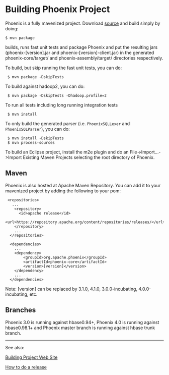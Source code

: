# Building Phoenix Project

Phoenix is a fully mavenized project. Download [source](source.html) and build simply by doing:

```
$ mvn package
```
builds, runs fast unit tests and package Phoenix and put the resulting jars (phoenix-[version].jar and phoenix-[version]-client.jar) in the generated phoenix-core/target/ and phoenix-assembly/target/ directories respectively.


To build, but skip running the fast unit tests, you can do:

```
 $ mvn package -DskipTests
```

To build against hadoop2, you can do:

```
 $ mvn package -DskipTests -Dhadoop.profile=2
```

To run all tests including long running integration tests

```
 $ mvn install
```

To only build the generated parser (i.e. <code>PhoenixSQLLexer</code> and <code>PhoenixSQLParser</code>), you can do:

```
 $ mvn install -DskipTests
 $ mvn process-sources
```

To build an Eclipse project, install the m2e plugin and do an File->Import...->Import Existing Maven Projects selecting the root directory of Phoenix.

## Maven ##

Phoenix is also hosted at Apache Maven Repository. You can add it to your mavenized project by adding the following to your pom:

```
 <repositories>
   ...
    <repository>
      <id>apache release</id>
      <url>https://repository.apache.org/content/repositories/releases/</url>
    </repository>
    ...
  </repositories>
  
  <dependencies>
    ...
    <dependency>
        <groupId>org.apache.phoenix</groupId>
        <artifactId>phoenix-core</artifactId>
        <version>[version]</version>
    </dependency>
    ...
  </dependencies>
```
Note: [version] can be replaced by 3.1.0, 4.1.0, 3.0.0-incubating, 4.0.0-incubating, etc.

## Branches ##
Phoenix 3.0 is running against hbase0.94+, Phoenix 4.0 is running against hbase0.98.1+ and Phoenix master branch is running against hbase trunk branch.

<hr/>

See also: 

[Building Project Web Site](building_website.html)

[How to do a release](release.html)
